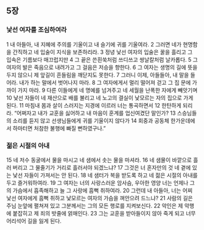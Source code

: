 ## 5장
### 낯선 여자를 조심하여라
1 내 아들아, 내 지혜에 주의를 기울이고 내 슬기에 귀를 기울여라.
2 그러면 네가 현명함을 간직하고 네 입술이 지식을 보존하리라.
3 정녕 낯선 여자의 입술은 꿀을 흘리고 그 입속은 기름보다 매끄럽지만
4 그 끝은 쓴흰쑥처럼 쓰디쓰고 쌍날칼처럼 날카롭다.
5 그 여자의 발은 죽음으로 내려가고 그 걸음은 저승을 향한다.
6 그 여자는 생명의 길에 뜻을 두지 않으니 제 앞길이 흔들림을 깨닫지도 못한다.
7 그러니 이제, 아들들아, 내 말을 들어라. 내가 하는 말에서 벗어나지 마라.
8 그 여자에게서 멀리 떨어져 걷고 그 집 문에 가까이 가지 마라.
9 다른 이들에게 네 명예를 넘겨주고 네 세월을 난폭한 자에게 빼앗기며
10 낯선 자들이 네 재산으로 배를 불리고 네 노고의 결실이 낯모르는 자의 집으로 가게 된다.
11 마침내 몸과 살이 스러지는 지경에 이르러 너는 통곡하면서
12 한탄하게 되리라. “어쩌자고 내가 교훈을 싫어하고 내 마음이 훈계를 업신여겼단 말인가?
13 스승님들의 소리를 듣지 않고 선생님들에게 귀를 기울이지 않다가
14 회중과 공동체 한가운데에서 하마터면 처참한 불행에 빠질 뻔하였구나.”
### 젊은 시절의 아내
15 네 저수 동굴에서 물을 마시고 네 샘에서 솟는 물을 마셔라.
16 네 샘물이 바깥으로 흘러 버리고 그 물줄기가 거리로 흘러서야 되겠느냐?
17 그것은 너 혼자만의 것 네 곁에 있는 낯선 자들이 가져서는 안 된다.
18 네 샘터가 복을 받도록 하고 네 젊은 시절의 아내를 두고 즐거워하여라.
19 그 여자는 너의 사랑스러운 암사슴, 우아한 영양 너는 언제나 그의 가슴에서 흡족해하고 늘 그 사랑에 흠뻑 취하여라.
20 그런데 내 아들아, 너는 어찌 낯선 여자에게 흠뻑 취하고 낯모르는 여자의 가슴을 껴안으려 드느냐?
21 사람의 길은 주님 눈앞에 펼쳐져 있고 그분께서는 그의 모든 행로를 지켜보신다.
22 악인은 제 악행에 붙잡히고 제 죄의 밧줄에 얽매인다.
23 그는 교훈을 받아들이지 않아 죽게 되고 너무 어리석어 길을 잃게 된다.
